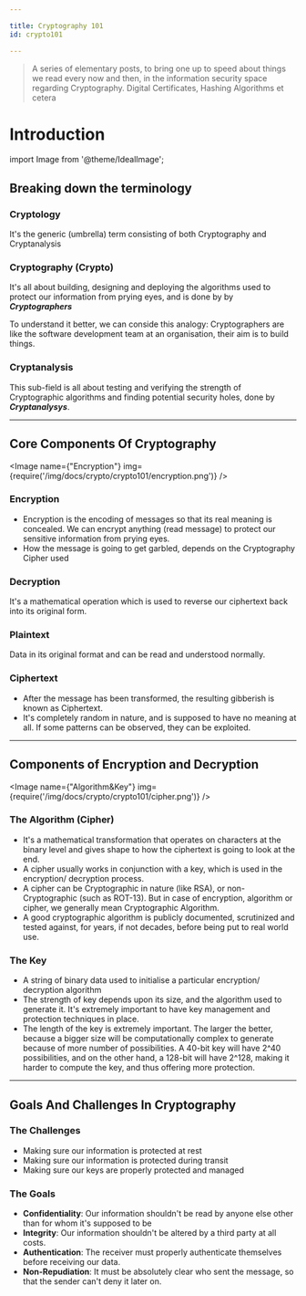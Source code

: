 ```yaml
---

title: Cryptography 101
id: crypto101

---
```


>A series of elementary posts, to bring one up to speed about things we read every now and then, in the information security space regarding Cryptography. Digital Certificates, Hashing Algorithms et cetera

# Introduction

import Image from '@theme/IdealImage';

## Breaking down the terminology

### Cryptology

It's the generic (umbrella) term consisting of both Cryptography and Cryptanalysis

### Cryptography (Crypto)

It's all about building, designing and deploying the algorithms used to protect our information from prying eyes, and is done by by ***Cryptographers***

To understand it better, we can conside this analogy: Cryptographers are like the software development team at an organisation, their aim is to build things.

### Cryptanalysis

This sub-field is all about testing and verifying the strength of Cryptographic algorithms and finding potential security holes, done by ***Cryptanalysys***.

---

## Core Components Of Cryptography

<Image name={"Encryption"} img={require('/img/docs/crypto/crypto101/encryption.png')} />

### Encryption

- Encryption is the encoding of messages so that its real meaning is concealed. We can encrypt anything (read message) to protect our sensitive information from prying eyes.
- How the message is going to get garbled, depends on the Cryptography Cipher used

### Decryption

It's a mathematical operation which is used to reverse our ciphertext back into its original form.

### Plaintext

Data in its original format and can be read and understood normally.

### Ciphertext

- After the message has been transformed, the resulting gibberish is known as Ciphertext.
- It's completely random in nature, and is supposed to have no meaning at all. If some patterns can be observed, they can be exploited. 

---

## Components of Encryption and Decryption

<Image name={"Algorithm&Key"} img={require('/img/docs/crypto/crypto101/cipher.png')} />

### The Algorithm (Cipher)

- It's a mathematical transformation that operates on characters at the binary level and gives shape to how the ciphertext is going to look at the end.
- A cipher usually works in conjunction with a key, which is used in the encryption/ decryption process.
- A cipher can be Cryptographic in nature (like RSA), or non-Cryptographic (such as ROT-13). But in case of encryption, algorithm or cipher, we generally mean Cryptographic Algorithm.
- A good cryptographic algorithm is publicly documented, scrutinized and tested against, for years, if not decades, before being put to real world use.

### The Key

- A string of binary data used to initialise a particular encryption/ decryption algorithm
- The strength of key depends upon its size, and the algorithm used to generate it. It's extremely important to have key management and protection techniques in place.
- The length of the key is extremely important. The larger the better, because a bigger size will be computationally complex to generate because of more number of possibilities. A 40-bit key will have 2^40 possibilities, and on the other hand, a 128-bit will have 2^128, making it harder to compute the key, and thus offering more protection.


---

## Goals And Challenges In Cryptography

### The Challenges

- Making sure our information is protected at rest
- Making sure our information is protected during transit
- Making sure our keys are properly protected and managed

### The Goals

- **Confidentiality**: Our information shouldn't be read by anyone else other than for whom it's supposed to be
- **Integrity**: Our information shouldn't be altered by a third party at all costs.
- **Authentication**: The receiver must properly authenticate themselves before receiving our data.
- **Non-Repudiation**: It must be absolutely clear who sent the message, so that the sender can't deny it later on.
